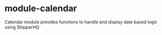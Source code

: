 # module-calendar
Calendar module provides functions to handle and display date based logic using ShipperHQ